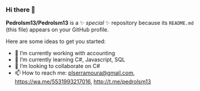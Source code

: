 ### Hi there 👋

**Pedrolsm13/Pedrolsm13** is a ✨ _special_ ✨ repository because its `README.md` (this file) appears on your GitHub profile.

Here are some ideas to get you started:

- 🔭 I’m currently working with accounting
- 🌱 I’m currently learning C#, Javascript, SQL
- 👯 I’m looking to collaborate on C#
- 📫 How to reach me: plserramoura@gmail.com, https://wa.me/5531993217016, http://t.me/pedrolsm13
<!--
**Pedrolsm13/Pedrolsm13** is a ✨ _special_ ✨ repository because its `README.md` (this file) appears on your GitHub profile.

Here are some ideas to get you started:

- 🔭 I’m currently working on ...
- 🌱 I’m currently learning ...
- 👯 I’m looking to collaborate on ...
- 🤔 I’m looking for help with ...
- 💬 Ask me about ...
- 📫 How to reach me: ...
- 😄 Pronouns: ...
- ⚡ Fun fact: ...
-->
